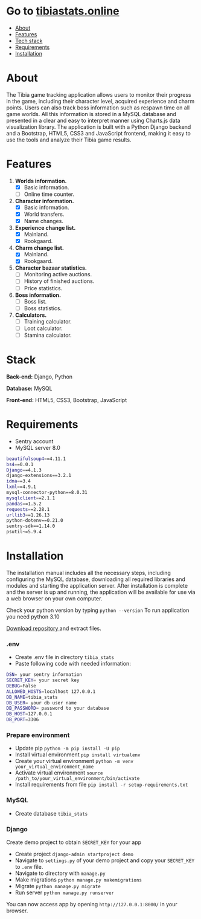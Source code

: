 <p align="center">
<h1>Go to <a href="https://www.tibiastats.online/">tibiastats.online</a></h1>


- [About](#about)
- [Features](#features)
- [Tech stack](#stack)
- [Requirements](#requirements)
- [Installation](#installation)


# About
The Tibia game tracking application allows users to monitor their progress in the game, including
their character level, acquired experience and charm points. Users can also track boss information
such as respawn time on all game worlds. All this information is stored in a MySQL database 
and presented in a clear and easy to interpret manner using Charts.js data visualization library.
The application is built with a Python Django backend and a Bootstrap, HTML5, CSS3 
and JavaScript frontend, making it easy to use the tools and analyze their Tibia game results.

# Features

1. **Worlds information.**
    - [x] Basic information.
    - [ ] Online time counter.
2. **Character information.**
    - [x] Basic information.
    - [x] World transfers.
    - [x] Name changes.
3. **Experience change list.**
    - [x] Mainland.
    - [x] Rookgaard.
4. **Charm change list.**
    - [x] Mainland.
    - [x] Rookgaard.
5. **Character bazaar statistics.**
    - [ ] Monitoring active auctions.
    - [ ] History of finished auctions.
    - [ ] Price statistics.
6. **Boss information.**
    - [ ] Boss list.
    - [ ] Boss statistics.
7. **Calculators.**
   - [ ] Training calculator.
   - [ ] Loot calculator.
   - [ ] Stamina calculator.

# Stack

**Back-end:** Django, Python

**Database:** MySQL

**Front-end:** HTML5, CSS3, Bootstrap, JavaScript

# Requirements
- Sentry account
- MySQL server 8.0

```bash
beautifulsoup4==4.11.1
bs4==0.0.1
Django==4.1.3
django-extensions==3.2.1
idna==3.4
lxml==4.9.1
mysql-connector-python==8.0.31
mysqlclient==2.1.1
pandas==1.5.2
requests==2.28.1
urllib3==1.26.13
python-dotenv==0.21.0
sentry-sdk==1.14.0
psutil~=5.9.4
```

# Installation

The installation manual includes all the necessary steps, including configuring the MySQL database,
downloading all required libraries and modules and starting the application server.
After installation is complete and the server is up and running, the application will be available
for use via a web browser on your own computer.

Check your python version by typing
```python --version``` To run application you need python 3.10

<a href="https://github.com/jakubg89/tibia_stats/archive/refs/heads/main.zip">Download repository </a>
and extract files.

### .env
- Create .env file in directory ```tibia_stats```
- Paste following code with needed information:
```bash
DSN= your sentry information
SECRET_KEY= your secret key
DEBUG=False
ALLOWED_HOSTS=localhost 127.0.0.1
DB_NAME=tibia_stats
DB_USER= your db user name
DB_PASSWORD= password to your database
DB_HOST=127.0.0.1
DB_PORT=3306
```

### Prepare environment
- Update pip ```python -m pip install -U pip```
- Install virtual environment ```pip install virtualenv```
- Create your virtual environment ```python -m venv your_virtual_environment_name```
- Activate virtual environment ```source /path_to/your_virtual_environment/bin/activate```
- Install requirements from file ```pip install -r setup-requirements.txt```

### MySQL
- Create database ```tibia_stats```

### Django
Create demo project to obtain ```SECRET_KEY``` for your app

- Create project ```django-admin startproject demo```
- Navigate to ```settings.py``` of your demo project and copy your ```SECRET_KEY``` to
```.env``` file.
- Navigate to directory with ```manage.py```
- Make migrations ```python manage.py makemigrations```
- Migrate ```python manage.py migrate```
- Run server ```python manage.py runserver```

You can now access app by opening ```http://127.0.0.1:8000/``` in your browser.